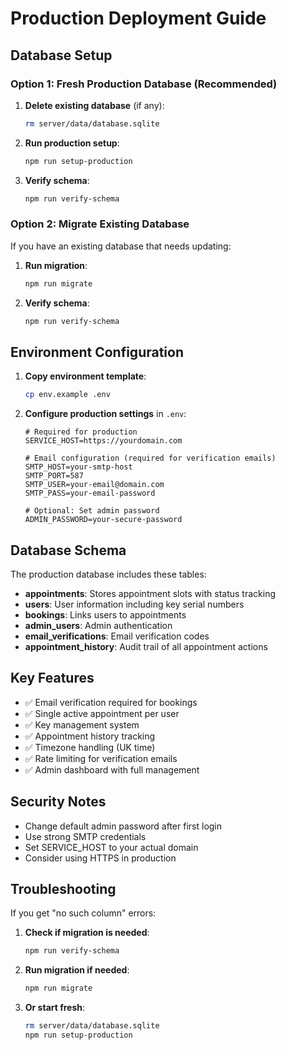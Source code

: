 # Production Deployment Guide

## Database Setup

### Option 1: Fresh Production Database (Recommended)

1. **Delete existing database** (if any):
   ```bash
   rm server/data/database.sqlite
   ```

2. **Run production setup**:
   ```bash
   npm run setup-production
   ```

3. **Verify schema**:
   ```bash
   npm run verify-schema
   ```

### Option 2: Migrate Existing Database

If you have an existing database that needs updating:

1. **Run migration**:
   ```bash
   npm run migrate
   ```

2. **Verify schema**:
   ```bash
   npm run verify-schema
   ```

## Environment Configuration

1. **Copy environment template**:
   ```bash
   cp env.example .env
   ```

2. **Configure production settings** in `.env`:
   ```env
   # Required for production
   SERVICE_HOST=https://yourdomain.com
   
   # Email configuration (required for verification emails)
   SMTP_HOST=your-smtp-host
   SMTP_PORT=587
   SMTP_USER=your-email@domain.com
   SMTP_PASS=your-email-password
   
   # Optional: Set admin password
   ADMIN_PASSWORD=your-secure-password
   ```

## Database Schema

The production database includes these tables:

- **appointments**: Stores appointment slots with status tracking
- **users**: User information including key serial numbers
- **bookings**: Links users to appointments
- **admin_users**: Admin authentication
- **email_verifications**: Email verification codes
- **appointment_history**: Audit trail of all appointment actions

## Key Features

- ✅ Email verification required for bookings
- ✅ Single active appointment per user
- ✅ Key management system
- ✅ Appointment history tracking
- ✅ Timezone handling (UK time)
- ✅ Rate limiting for verification emails
- ✅ Admin dashboard with full management

## Security Notes

- Change default admin password after first login
- Use strong SMTP credentials
- Set SERVICE_HOST to your actual domain
- Consider using HTTPS in production

## Troubleshooting

If you get "no such column" errors:

1. **Check if migration is needed**:
   ```bash
   npm run verify-schema
   ```

2. **Run migration if needed**:
   ```bash
   npm run migrate
   ```

3. **Or start fresh**:
   ```bash
   rm server/data/database.sqlite
   npm run setup-production
   ```
